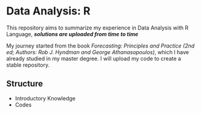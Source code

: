 # Data Analysis: R
This repository aims to summarize my experience in Data Analysis with R Language, _**solutions are uploaded from time to time**_

My journey started from the book _Forecasting: Principles and Practice (2nd ed; Authors: Rob J. Hyndman and George Athanasopoulos)_,
which I have already studied in my master degree. I will upload my code to create a stable repository.

## Structure
- Introductory Knowledge
- Codes
